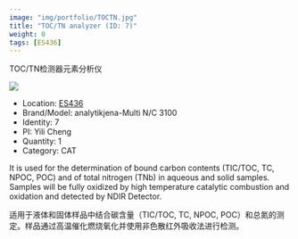 ```yaml
---
image: "img/portfolio/TOCTN.jpg"
title: "TOC/TN analyzer (ID: 7)"
weight: 0
tags: [ES436]
---
```


TOC/TN检测器元素分析仪

<!--more-->

![](../../img/portfolio/TOCTN.jpg)

- Location: [ES436](../../tags/ES436)
- Brand/Model: analytikjena-Multi N/C 3100
- Identity: 7
- PI: Yili Cheng
- Quantity: 1
- Category: CAT

It is used for the determination of bound carbon contents (TIC/TOC, TC, NPOC, POC) and of total nitrogen (TNb) in aqueous and solid samples. Samples will be fully oxidized by high temperature catalytic combustion and oxidation and detected by NDIR Detector.

适用于液体和固体样品中结合碳含量（TIC/TOC, TC, NPOC, POC）和总氮的测定。样品通过高温催化燃烧氧化并使用非色散红外吸收法进行检测。


